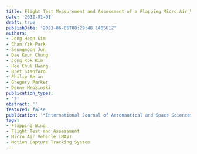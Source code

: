 ```yaml
---
title: Flight Test Measurement and Assessment of a Flapping Micro Air Vehicle
date: '2012-01-01'
draft: true
publishDate: '2023-06-05T08:29:48.140561Z'
authors:
- Jong Heon Kim
- Chan Yik Park
- Seungmoon Jun
- Dae Keun Chung
- Jong Rok Kim
- Hee Chul Hwang
- Bret Stanford
- Philip Beran
- Gregory Parker
- Denny Mrozinski
publication_types:
- '2'
abstract: ''
featured: false
publication: '*International Journal of Aeronautical and Space Sciences*'
tags:
- Flapping Wing
- Flight Test and Assessment
- Micro Air Vehicle (MAV)
- Motion Capture Tracking System
---
```


